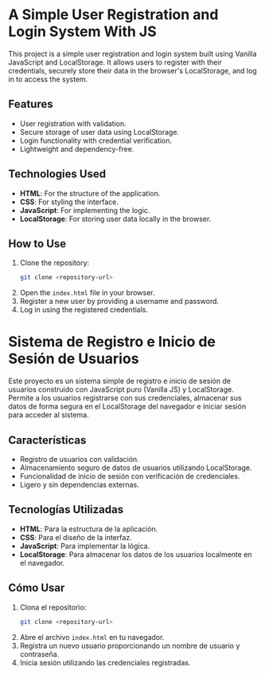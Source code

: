 # A Simple User Registration and Login System With JS

This project is a simple user registration and login system built using Vanilla JavaScript and LocalStorage. It allows users to register with their credentials, securely store their data in the browser's LocalStorage, and log in to access the system.

## Features

- User registration with validation.
- Secure storage of user data using LocalStorage.
- Login functionality with credential verification.
- Lightweight and dependency-free.

## Technologies Used

- **HTML**: For the structure of the application.
- **CSS**: For styling the interface.
- **JavaScript**: For implementing the logic.
- **LocalStorage**: For storing user data locally in the browser.

## How to Use

1. Clone the repository:
    ```bash
    git clone <repository-url>
    ```
2. Open the `index.html` file in your browser.
3. Register a new user by providing a username and password.
4. Log in using the registered credentials.



# Sistema de Registro e Inicio de Sesión de Usuarios

Este proyecto es un sistema simple de registro e inicio de sesión de usuarios construido con JavaScript puro (Vanilla JS) y LocalStorage. Permite a los usuarios registrarse con sus credenciales, almacenar sus datos de forma segura en el LocalStorage del navegador e iniciar sesión para acceder al sistema.

## Características

- Registro de usuarios con validación.
- Almacenamiento seguro de datos de usuarios utilizando LocalStorage.
- Funcionalidad de inicio de sesión con verificación de credenciales.
- Ligero y sin dependencias externas.

## Tecnologías Utilizadas

- **HTML**: Para la estructura de la aplicación.
- **CSS**: Para el diseño de la interfaz.
- **JavaScript**: Para implementar la lógica.
- **LocalStorage**: Para almacenar los datos de los usuarios localmente en el navegador.

## Cómo Usar

1. Clona el repositorio:
    ```bash
    git clone <repository-url>
    ```
2. Abre el archivo `index.html` en tu navegador.
3. Registra un nuevo usuario proporcionando un nombre de usuario y contraseña.
4. Inicia sesión utilizando las credenciales registradas.
